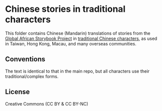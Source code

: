 # Chinese stories in traditional characters

This folder contains Chinese (Mandarin) translations of stories from the [Global African Storybook Project](https://github.com/global-asp/global-asp) in [traditional Chinese characters](https://en.wikipedia.org/wiki/Traditional_Chinese_characters), as used in Taiwan, Hong Kong, Macau, and many overseas communities.

## Conventions

The text is identical to that in the main repo, but all characters use their traditional/complex forms.

## License

Creative Commons (CC BY & CC BY-NC)
